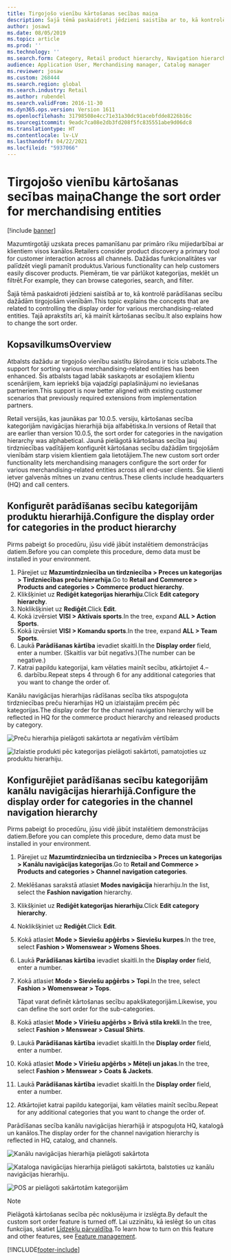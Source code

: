 ```yaml
---
title: Tirgojošo vienību kārtošanas secības maiņa
description: Šajā tēmā paskaidroti jēdzieni saistība ar to, kā kontrolē parādīšanas secību dažādām tirgojošām vienībām pakalpojumā Dynamics 365 Commerce.
author: josaw1
ms.date: 08/05/2019
ms.topic: article
ms.prod: ''
ms.technology: ''
ms.search.form: Category, Retail product hierarchy, Navigation hierarchy
audience: Application User, Merchandising manager, Catalog manager
ms.reviewer: josaw
ms.custom: 268444
ms.search.region: global
ms.search.industry: Retail
ms.author: rubendel
ms.search.validFrom: 2016-11-30
ms.dyn365.ops.version: Version 1611
ms.openlocfilehash: 31798508e4cc71e31a30dc91acebfdde8226b16c
ms.sourcegitcommit: 9eadc7ca08e2db3fd208f5fc835551abe9d06dc8
ms.translationtype: HT
ms.contentlocale: lv-LV
ms.lasthandoff: 04/22/2021
ms.locfileid: "5937066"
---
```

# <a name="change-the-sort-order-for-merchandising-entities"></a><span data-ttu-id="cff44-103">Tirgojošo vienību kārtošanas secības maiņa</span><span class="sxs-lookup"><span data-stu-id="cff44-103">Change the sort order for merchandising entities</span></span>


[!include [banner](includes/banner.md)]

<span data-ttu-id="cff44-104">Mazumtirgotāji uzskata preces pamanīšanu par primāro rīku mijiedarbībai ar klientiem visos kanālos.</span><span class="sxs-lookup"><span data-stu-id="cff44-104">Retailers consider product discovery a primary tool for customer interaction across all channels.</span></span> <span data-ttu-id="cff44-105">Dažādas funkcionalitātes var palīdzēt viegli pamanīt produktus.</span><span class="sxs-lookup"><span data-stu-id="cff44-105">Various functionality can help customers easily discover products.</span></span> <span data-ttu-id="cff44-106">Piemēram, tie var pārlūkot kategorijas, meklēt un filtrēt.</span><span class="sxs-lookup"><span data-stu-id="cff44-106">For example, they can browse categories, search, and filter.</span></span>

<span data-ttu-id="cff44-107">Šajā tēmā paskaidroti jēdzieni saistībā ar to, kā kontrolē parādīšanas secību dažādām tirgojošām vienībām.</span><span class="sxs-lookup"><span data-stu-id="cff44-107">This topic explains the concepts that are related to controlling the display order for various merchandising-related entities.</span></span> <span data-ttu-id="cff44-108">Tajā aprakstīts arī, kā mainīt kārtošanas secību.</span><span class="sxs-lookup"><span data-stu-id="cff44-108">It also explains how to change the sort order.</span></span>

## <a name="overview"></a><span data-ttu-id="cff44-109">Kopsavilkums</span><span class="sxs-lookup"><span data-stu-id="cff44-109">Overview</span></span>

<span data-ttu-id="cff44-110">Atbalsts dažādu ar tirgojošo vienību saistītu šķirošanu ir ticis uzlabots.</span><span class="sxs-lookup"><span data-stu-id="cff44-110">The support for sorting various merchandising-related entities has been enhanced.</span></span> <span data-ttu-id="cff44-111">Šis atbalsts tagad labāk saskaņots ar esošajiem klientu scenārijiem, kam iepriekš bija vajadzīgi paplašinājumi no ieviešanas partneriem.</span><span class="sxs-lookup"><span data-stu-id="cff44-111">This support is now better aligned with existing customer scenarios that previously required extensions from implementation partners.</span></span>

<span data-ttu-id="cff44-112">Retail versijās, kas jaunākas par 10.0.5. versiju, kārtošanas secība kategorijām navigācijas hierarhijā bija alfabētiska.</span><span class="sxs-lookup"><span data-stu-id="cff44-112">In versions of Retail that are earlier than version 10.0.5, the sort order for categories in the navigation hierarchy was alphabetical.</span></span> <span data-ttu-id="cff44-113">Jaunā pielāgotā kārtošanas secība ļauj tirdzniecības vadītājiem konfigurēt kārtošanas secību dažādām tirgojošām vienībām starp visiem klientiem gala lietotājiem.</span><span class="sxs-lookup"><span data-stu-id="cff44-113">The new custom sort order functionality lets merchandising managers configure the sort order for various merchandising-related entities across all end-user clients.</span></span> <span data-ttu-id="cff44-114">Šie klienti ietver galvenās mītnes un zvanu centrus.</span><span class="sxs-lookup"><span data-stu-id="cff44-114">These clients include headquarters (HQ) and call centers.</span></span>

## <a name="configure-the-display-order-for-categories-in-the-product-hierarchy"></a><span data-ttu-id="cff44-115">Konfigurēt parādīšanas secību kategorijām produktu hierarhijā.</span><span class="sxs-lookup"><span data-stu-id="cff44-115">Configure the display order for categories in the product hierarchy</span></span>

<span data-ttu-id="cff44-116">Pirms pabeigt šo procedūru, jūsu vidē jābūt instalētiem demonstrācijas datiem.</span><span class="sxs-lookup"><span data-stu-id="cff44-116">Before you can complete this procedure, demo data must be installed in your environment.</span></span>

1. <span data-ttu-id="cff44-117">Pārejiet uz **Mazumtirdzniecība un tirdzniecība \> Preces un kategorijas \> Tirdzniecības preču hierarhija**.</span><span class="sxs-lookup"><span data-stu-id="cff44-117">Go to **Retail and Commerce \> Products and categories \> Commerce product hierarchy**.</span></span>
2. <span data-ttu-id="cff44-118">Klikšķiniet uz **Rediģēt kategorijas hierarhiju**.</span><span class="sxs-lookup"><span data-stu-id="cff44-118">Click **Edit category hierarchy**.</span></span>
3. <span data-ttu-id="cff44-119">Noklikšķiniet uz **Rediģēt**.</span><span class="sxs-lookup"><span data-stu-id="cff44-119">Click **Edit**.</span></span>
4. <span data-ttu-id="cff44-120">Kokā izvērsiet **VISI \> Aktīvais sports**.</span><span class="sxs-lookup"><span data-stu-id="cff44-120">In the tree, expand **ALL \> Action Sports**.</span></span>
5. <span data-ttu-id="cff44-121">Kokā izvērsiet **VISI \> Komandu sports**.</span><span class="sxs-lookup"><span data-stu-id="cff44-121">In the tree, expand **ALL \> Team Sports**.</span></span>
6. <span data-ttu-id="cff44-122">Laukā **Parādīšanas kārtība** ievadiet skaitli.</span><span class="sxs-lookup"><span data-stu-id="cff44-122">In the **Display order** field, enter a number.</span></span> <span data-ttu-id="cff44-123">(Skaitlis var būt negatīvs.)</span><span class="sxs-lookup"><span data-stu-id="cff44-123">(The number can be negative.)</span></span>
7. <span data-ttu-id="cff44-124">Katrai papildu kategorijai, kam vēlaties mainīt secību, atkārtojiet 4.–6. darbību.</span><span class="sxs-lookup"><span data-stu-id="cff44-124">Repeat steps 4 through 6 for any additional categories that you want to change the order of.</span></span>

<span data-ttu-id="cff44-125">Kanālu navigācijas hierarhijas rādīšanas secība tiks atspoguļota tirdzniecības preču hierarhijas HQ un izlaistajām precēm pēc kategorijas.</span><span class="sxs-lookup"><span data-stu-id="cff44-125">The display order for the channel navigation hierarchy will be reflected in HQ for the commerce product hierarchy and released products by category.</span></span>

![Preču hierarhija pielāgoti sakārtota ar negatīvām vērtībām](./media/RetailProductHierarchyCustomSortedWithNegativeValues.png)

![Izlaistie produkti pēc kategorijas pielāgoti sakārtoti, pamatojoties uz produktu hierarhiju.](./media/ReleasedProductsByCategoryCustomSortedBasedOnRetailProductHierarchy.png)

## <a name="configure-the-display-order-for-categories-in-the-channel-navigation-hierarchy"></a><span data-ttu-id="cff44-128">Konfigurējiet parādīšanas secību kategorijām kanālu navigācijas hierarhijā.</span><span class="sxs-lookup"><span data-stu-id="cff44-128">Configure the display order for categories in the channel navigation hierarchy</span></span>

<span data-ttu-id="cff44-129">Pirms pabeigt šo procedūru, jūsu vidē jābūt instalētiem demonstrācijas datiem.</span><span class="sxs-lookup"><span data-stu-id="cff44-129">Before you can complete this procedure, demo data must be installed in your environment.</span></span>

1. <span data-ttu-id="cff44-130">Pārejiet uz **Mazumtirdzniecība un tirdzniecība \> Preces un kategorijas \> Kanālu navigācijas kategorijas**.</span><span class="sxs-lookup"><span data-stu-id="cff44-130">Go to **Retail and Commerce \> Products and categories \> Channel navigation categories**.</span></span>
2. <span data-ttu-id="cff44-131">Meklēšanas sarakstā atlasiet **Modes navigācija** hierarhiju.</span><span class="sxs-lookup"><span data-stu-id="cff44-131">In the list, select the **Fashion navigation** hierarchy.</span></span>
3. <span data-ttu-id="cff44-132">Klikšķiniet uz **Rediģēt kategorijas hierarhiju**.</span><span class="sxs-lookup"><span data-stu-id="cff44-132">Click **Edit category hierarchy**.</span></span>
4. <span data-ttu-id="cff44-133">Noklikšķiniet uz **Rediģēt**.</span><span class="sxs-lookup"><span data-stu-id="cff44-133">Click **Edit**.</span></span>
5. <span data-ttu-id="cff44-134">Kokā atlasiet **Mode \> Sieviešu apģērbs \> Sieviešu kurpes**.</span><span class="sxs-lookup"><span data-stu-id="cff44-134">In the tree, select **Fashion \> Womenswear \> Womens Shoes**.</span></span>
6. <span data-ttu-id="cff44-135">Laukā **Parādīšanas kārtība** ievadiet skaitli.</span><span class="sxs-lookup"><span data-stu-id="cff44-135">In the **Display order** field, enter a number.</span></span>
7. <span data-ttu-id="cff44-136">Kokā atlasiet **Mode \> Sieviešu apģērbs \> Topi**.</span><span class="sxs-lookup"><span data-stu-id="cff44-136">In the tree, select **Fashion \> Womenswear \> Tops**.</span></span>

    <span data-ttu-id="cff44-137">Tāpat varat definēt kārtošanas secību apakškategorijām.</span><span class="sxs-lookup"><span data-stu-id="cff44-137">Likewise, you can define the sort order for the sub-categories.</span></span>

8. <span data-ttu-id="cff44-138">Kokā atlasiet **Mode \> Vīriešu apģērbs \> Brīvā stila krekli**.</span><span class="sxs-lookup"><span data-stu-id="cff44-138">In the tree, select **Fashion \> Menswear \> Casual Shirts**.</span></span>
9. <span data-ttu-id="cff44-139">Laukā **Parādīšanas kārtība** ievadiet skaitli.</span><span class="sxs-lookup"><span data-stu-id="cff44-139">In the **Display order** field, enter a number.</span></span>
10. <span data-ttu-id="cff44-140">Kokā atlasiet **Mode \> Vīriešu apģērbs \> Mēteļi un jakas**.</span><span class="sxs-lookup"><span data-stu-id="cff44-140">In the tree, select **Fashion \> Menswear \> Coats & Jackets**.</span></span>
11. <span data-ttu-id="cff44-141">Laukā **Parādīšanas kārtība** ievadiet skaitli.</span><span class="sxs-lookup"><span data-stu-id="cff44-141">In the **Display order** field, enter a number.</span></span>
12. <span data-ttu-id="cff44-142">Atkārtojiet katrai papildu kategorijai, kam vēlaties mainīt secību.</span><span class="sxs-lookup"><span data-stu-id="cff44-142">Repeat for any additional categories that you want to change the order of.</span></span>

<span data-ttu-id="cff44-143">Parādīšanas secība kanālu navigācijas hierarhijā ir atspoguļota HQ, katalogā un kanālos.</span><span class="sxs-lookup"><span data-stu-id="cff44-143">The display order for the channel navigation hierarchy is reflected in HQ, catalog, and channels.</span></span>

![Kanālu navigācijas hierarhija pielāgoti sakārtota](./media/ChannelNavCustomSorted.png)

![Kataloga navigācijas hierarhija pielāgoti sakārtota, balstoties uz kanālu navigācijas hierarhiju.](./media/CatalogNavHierarchyCustomSortedBasedOnChannelNav.png)

![POS ar pielāgoti sakārtotām kategorijām](./media/POSChannelCategoriesCustomSorted.png)

> [!NOTE]
> <span data-ttu-id="cff44-147">Pielāgotā kārtošanas secība pēc noklusējuma ir izslēgta.</span><span class="sxs-lookup"><span data-stu-id="cff44-147">By default the custom sort order feature is turned off.</span></span> <span data-ttu-id="cff44-148">Lai uzzinātu, kā ieslēgt šo un citas funkcijas, skatiet [Līdzekļu pārvaldība](/dynamics365/unified-operations/fin-and-ops/get-started/feature-management/feature-management-overview).</span><span class="sxs-lookup"><span data-stu-id="cff44-148">To learn how to turn on this feature and other features, see [Feature management](/dynamics365/unified-operations/fin-and-ops/get-started/feature-management/feature-management-overview).</span></span>


[!INCLUDE[footer-include](../includes/footer-banner.md)]